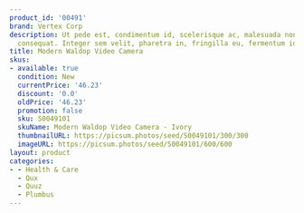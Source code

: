 ```yaml
---
product_id: '00491'
brand: Vertex Corp
description: Ut pede est, condimentum id, scelerisque ac, malesuada non, quam. Aliquam
  consequat. Integer sem velit, pharetra in, fringilla eu, fermentum id, felis.
title: Modern Waldop Video Camera
skus:
- available: true
  condition: New
  currentPrice: '46.23'
  discount: '0.0'
  oldPrice: '46.23'
  promotion: false
  sku: S0049101
  skuName: Modern Waldop Video Camera - Ivory
  thumbnailURL: https://picsum.photos/seed/S0049101/300/300
  imageURL: https://picsum.photos/seed/S0049101/600/600
layout: product
categories:
- - Health & Care
  - Qux
  - Quuz
  - Plumbus
---
```

